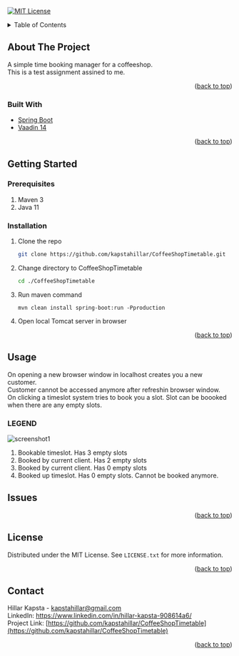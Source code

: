 <div id="top"></div>



<!-- PROJECT SHIELDS -->
[![MIT License][license-shield]][license-url]

<!-- TABLE OF CONTENTS -->
<details>
  <summary>Table of Contents</summary>
  <ol>
    <li>
      <a href="#about-the-project">About The Project</a>
      <ul>
        <li><a href="#built-with">Built With</a></li>
      </ul>
    </li>
    <li>
      <a href="#getting-started">Getting Started</a>
      <ul>
        <li><a href="#prerequisites">Prerequisites</a></li>
        <li><a href="#installation">Installation</a></li>
      </ul>
    </li>
    <li><a href="#usage">Usage</a></li>
    <li><a href="#license">License</a></li>
    <li><a href="#contact">Contact</a></li>
  </ol>
</details>



<!-- ABOUT THE PROJECT -->
## About The Project

<p>
A simple time booking manager for a coffeeshop. <br/>
This is a test assignment assined to me.
</p>

<p align="right">(<a href="#top">back to top</a>)</p>


### Built With


* [Spring Boot](https://spring.io/projects/spring-boot)
* [Vaadin 14](https://vaadin.com/docs/v14/)

<p align="right">(<a href="#top">back to top</a>)</p>



<!-- GETTING STARTED -->
## Getting Started

### Prerequisites

1. Maven 3
2. Java 11


### Installation


1. Clone the repo
   ```sh
   git clone https://github.com/kapstahillar/CoffeeShopTimetable.git
    ```
2. Change directory to CoffeeShopTimetable
   ```sh
   cd ./CoffeeShopTimetable
   ```
3. Run maven command
   ```
   mvn clean install spring-boot:run -Pproduction
   ```
4. Open local Tomcat server in browser

<p align="right">(<a href="#top">back to top</a>)</p>



<!-- USAGE EXAMPLES -->
## Usage

<p>
On opening a new browser window in localhost creates you a new customer. <br/> Customer cannot be accessed anymore after refreshin browser window. <br/>
On clicking a timeslot system tries to book you a slot. Slot can be boooked <br/> when there are any empty slots.

### LEGEND
![screenshot1]

1. Bookable timeslot. Has 3 empty slots
2. Booked by current client. Has 2 empty slots
3. Booked by current client. Has 0 empty slots
3. Booked up timeslot. Has 0 empty slots. Cannot be booked anymore.


</p>

<!-- ISSUES -->
## Issues


<p align="right">(<a href="#top">back to top</a>)</p>

<!-- LICENSE -->
## License

Distributed under the MIT License. See `LICENSE.txt` for more information.

<p align="right">(<a href="#top">back to top</a>)</p>



<!-- CONTACT -->
## Contact

Hillar Kapsta - kapstahillar@gmail.com<br/>
LinkedIn: https://www.linkedin.com/in/hillar-kapsta-908614a6/
<br/>
Project Link: [https://github.com/kapstahillar/CoffeeShopTimetable](https://github.com/kapstahillar/CoffeeShopTimetable)

<p align="right">(<a href="#top">back to top</a>)</p>


<!-- MARKDOWN LINKS & IMAGES -->
<!-- https://www.markdownguide.org/basic-syntax/#reference-style-links -->
[contributors-shield]: https://img.shields.io/github/contributors/othneildrew/Best-README-Template.svg?style=for-the-badge
[license-shield]: https://img.shields.io/github/license/othneildrew/Best-README-Template.svg?style=for-the-badge
[license-url]: https://github.com/othneildrew/Best-README-Template/blob/master/LICENSE.txt
[screenshot1]: https://imgur.com/a/MzxeJTI
